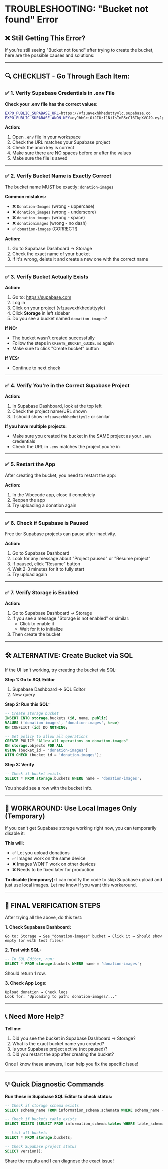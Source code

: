 # TROUBLESHOOTING: "Bucket not found" Error

## ❌ Still Getting This Error?

If you're still seeing "Bucket not found" after trying to create the bucket, here are the possible causes and solutions:

---

## 🔍 CHECKLIST - Go Through Each Item:

### ✅ 1. Verify Supabase Credentials in .env File

**Check your .env file has the correct values:**

```bash
EXPO_PUBLIC_SUPABASE_URL=https://vfzuavexhkheduttyylc.supabase.co
EXPO_PUBLIC_SUPABASE_ANON_KEY=eyJhbGciOiJIUzI1NiIsInR5cCI6IkpXVCJ9.eyJpc3MiOiJzdXBhYmFzZSIsInJlZiI6InZmenVhdmV4aGtoZWR1dHR5eWxjIiwicm9sZSI6ImFub24iLCJpYXQiOjE3NjAwMDQ2NjQsImV4cCI6MjA3NTU4MDY2NH0.mvRPrQz4whfg56N36tcdNFwzlmdFhc6QXm2wTxvdPrI
```

**Action:**
1. Open `.env` file in your workspace
2. Check the URL matches your Supabase project
3. Check the anon key is correct
4. Make sure there are NO spaces before or after the values
5. Make sure the file is saved

---

### ✅ 2. Verify Bucket Name is Exactly Correct

The bucket name MUST be exactly: `donation-images`

**Common mistakes:**
- ❌ `Donation-Images` (wrong - uppercase)
- ❌ `donation_images` (wrong - underscore)
- ❌ `donation images` (wrong - space)
- ❌ `donationimages` (wrong - no dash)
- ✅ `donation-images` (CORRECT!)

**Action:**
1. Go to Supabase Dashboard → Storage
2. Check the exact name of your bucket
3. If it's wrong, delete it and create a new one with the correct name

---

### ✅ 3. Verify Bucket Actually Exists

**Action:**
1. Go to: https://supabase.com
2. Log in
3. Click on your project (vfzuavexhkheduttyylc)
4. Click **Storage** in left sidebar
5. Do you see a bucket named `donation-images`?

**If NO:**
- The bucket wasn't created successfully
- Follow the steps in `CREATE_BUCKET_GUIDE.md` again
- Make sure to click "Create bucket" button

**If YES:**
- Continue to next check

---

### ✅ 4. Verify You're in the Correct Supabase Project

**Action:**
1. In Supabase Dashboard, look at the top left
2. Check the project name/URL shown
3. It should show: `vfzuavexhkheduttyylc` or similar

**If you have multiple projects:**
- Make sure you created the bucket in the SAME project as your `.env` credentials
- Check the URL in `.env` matches the project you're in

---

### ✅ 5. Restart the App

After creating the bucket, you need to restart the app:

**Action:**
1. In the Vibecode app, close it completely
2. Reopen the app
3. Try uploading a donation again

---

### ✅ 6. Check if Supabase is Paused

Free tier Supabase projects can pause after inactivity.

**Action:**
1. Go to Supabase Dashboard
2. Look for any message about "Project paused" or "Resume project"
3. If paused, click "Resume" button
4. Wait 2-3 minutes for it to fully start
5. Try upload again

---

### ✅ 7. Verify Storage is Enabled

**Action:**
1. Go to Supabase Dashboard → Storage
2. If you see a message "Storage is not enabled" or similar:
   - Click to enable it
   - Wait for it to initialize
3. Then create the bucket

---

## 🛠️ ALTERNATIVE: Create Bucket via SQL

If the UI isn't working, try creating the bucket via SQL:

**Step 1: Go to SQL Editor**
1. Supabase Dashboard → SQL Editor
2. New query

**Step 2: Run this SQL:**
```sql
-- Create storage bucket
INSERT INTO storage.buckets (id, name, public)
VALUES ('donation-images', 'donation-images', true)
ON CONFLICT (id) DO NOTHING;

-- Set policy to allow all operations
CREATE POLICY "Allow all operations on donation-images"
ON storage.objects FOR ALL
USING (bucket_id = 'donation-images')
WITH CHECK (bucket_id = 'donation-images');
```

**Step 3: Verify**
```sql
-- Check if bucket exists
SELECT * FROM storage.buckets WHERE name = 'donation-images';
```

You should see a row with the bucket info.

---

## 🔄 WORKAROUND: Use Local Images Only (Temporary)

If you can't get Supabase storage working right now, you can temporarily disable it:

**This will:**
- ✅ Let you upload donations
- ✅ Images work on the same device
- ❌ Images WON'T work on other devices
- ❌ Needs to be fixed later for production

**To disable (temporary):**
I can modify the code to skip Supabase upload and just use local images. Let me know if you want this workaround.

---

## 🎯 FINAL VERIFICATION STEPS

After trying all the above, do this test:

**1. Check Supabase Dashboard:**
```
Go to: Storage → See "donation-images" bucket → Click it → Should show empty (or with test files)
```

**2. Test with SQL:**
```sql
-- In SQL Editor, run:
SELECT * FROM storage.buckets WHERE name = 'donation-images';
```
Should return 1 row.

**3. Check App Logs:**
```
Upload donation → Check logs
Look for: "Uploading to path: donation-images/..."
```

---

## 📞 Need More Help?

**Tell me:**
1. Did you see the bucket in Supabase Dashboard → Storage?
2. What is the exact bucket name you created?
3. Is your Supabase project active (not paused)?
4. Did you restart the app after creating the bucket?

Once I know these answers, I can help you fix the specific issue!

---

## 💡 Quick Diagnostic Commands

**Run these in Supabase SQL Editor to check status:**

```sql
-- Check if storage schema exists
SELECT schema_name FROM information_schema.schemata WHERE schema_name = 'storage';

-- Check if buckets table exists
SELECT EXISTS (SELECT FROM information_schema.tables WHERE table_schema = 'storage' AND table_name = 'buckets');

-- List all buckets
SELECT * FROM storage.buckets;

-- Check Supabase project status
SELECT version();
```

Share the results and I can diagnose the exact issue!
